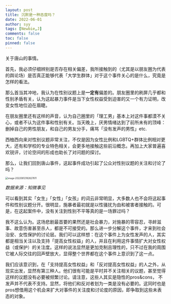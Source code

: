 ```yaml
---
layout: post
title: 沉默是一种态度吗？
date: 2022-06-01
author: syy
tags: [Newbie,J]
comments: false
toc: false
pinned: false
---
```


关于唐山的事情。

<!-- more -->

首先，我必须仔细辨别是否存在相关偏差，我所接触到的（尤其是以朋友圈为代表的舆论场）是否真正能够代表「大学生群体」对于这个事件关心的是什么，究竟是怎样的看法。

那么首当其冲地，我认为在性别议题上是**一定有**偏差的。朋友圈里的刷屏几乎都和性别矛盾有关，认为这起暴力事件是当下女性权益受到迫害的又一个有力证明，改变女性地位迫在眉睫。

在朋友圈里还有这样的声音，认为自己圈里的「理工男」基本上对这件事都漠不关心，或者不认为这件事和性别有关。当天晚上，厌男情绪达到了前所未有的顶峰：删掉自己的男性朋友，和自己的男友分手，痛骂「没有发声的男性」etc.

西柚西向来对性别议题非常关注，不仅是因为女性比例和LGBTQ+群体比例相对更大，还有和学校的专业特色相关，会更多地接触这些前沿概念。再加上大家普遍喜欢锐评，讨论空间的形成也助长了对问题的探讨。

那么，让我们回到唐山事件，这起事件成功引起了公众对性别议题的关注和讨论了吗？

<img src="https://sys-little-bucket.oss-cn-shanghai.aliyuncs.com/img/202208302036033.png" alt="image-20220612182627611" style="zoom:50%;" />

*数据来源：知微事见*

可以看到其实「女生」「女性」「女孩」的词云非常明显，大多数人也不会将这起事件和性别议题分开。很明显，施暴者最初就是以性骚扰为由和被害者接触的。可是，在这起案件中，没有关注到性别不平等真的是一场罪过吗？

我不这么认为。这场悲剧最首要的果然还是社会暴力，对施暴的零容忍，寻衅滋事、故意伤害甚至杀人，都是不可接受的。那么进一步分解这个事件，才来到社会治安、女性保护的讨论层。我们可以这样想：在这个事件上为女性发声的人，其实都是相当关注以及支持「提高女性权益」的人，并且在利用这件事情扩大对女性权益（或保护）的关注度。这样的说法显然是更加克制且理性的，只不过在我的周围它被人际交往的回声壁放大，显得整个世界都在这个事件上意识到了这一点。

我们应该意识到，在「支持提高女性权益」和「反对提高女性权益」的人之外，从现实出发，显然有第三种人。他们很有可能是平时并不关注相关的议题，甚至觉得这样的议题没有必要被频繁讨论。请注意，这些人其实是隐性的pros&cons， 不发声并不代表不支持。显然，将他们和反对者划为一类是没有必要的。这同时也是pros想借用这个机会来扩大对事件的关注度和讨论度的原因，即争取到这些未表态的对象。
